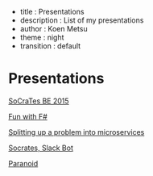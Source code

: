 - title : Presentations
- description : List of my presentations
- author : Koen Metsu
- theme : night
- transition : default

# Presentations

[SoCraTes BE 2015](socratesbe2015.html)

[Fun with F#](funwithfsharp.html)

[Splitting up a problem into microservices](pokermicroservices.html)

[Socrates, Slack Bot](socratesbot.html)

[Paranoid](paranoid.html)

